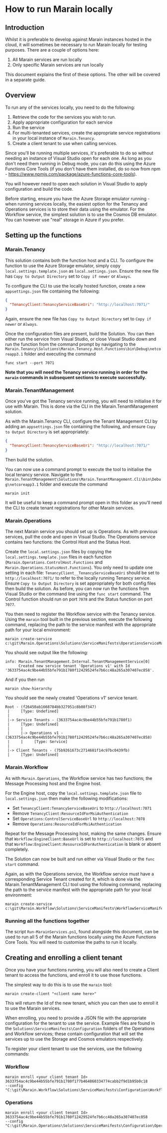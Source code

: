 # How to run Marain locally

## Introduction

Whilst it is preferable to develop against Marain instances hosted in the cloud, it will sometimes be necessary to run Marain locally for testing purposes. There are a couple of options here:
1. All Marain services are run locally
2. Only specific Marain services are run locally

This document explains the first of these options. The other will be covered in a separate guide.

## Overview

To run any of the services locally, you need to do the following:
1. Retrieve the code for the services you wish to run.
2. Apply appropriate configuration for each service
3. Run the service
4. For multi-tenanted services, create the appropriate service registrations in your local instance of `Marain.Tenancy`.
5. Create a client tenant to use when calling services.

Since you'll be running multiple services, it's preferable to do so without needing an instance of Visual Studio open for each one. As long as you don't need them running in Debug mode, you can do this using the Azure Functions Core Tools (if you don't have them installed, do so now from npm - https://www.npmjs.com/package/azure-functions-core-tools).

You will however need to open each solution in Visual Studio to apply configuration and build the code.

Before starting, ensure you have the Azure Storage emulator running - when running services locally, the easiest option for the Tenancy and Operations services is to store their data using the emulator. For the Workflow service, the simplest solution is to use the Cosmos DB emulator. You can however use "real" storage in Azure if you prefer. 

## Setting up the functions

### Marain.Tenancy

This solution contains both the function host and a CLI. To configure the function to use the Azure Storage emulator, simply copy `local.settings.template.json` as `local.settings.json`. Ensure the new file has `Copy to Output Directory` set to `Copy if newer` or `Always`.

To configure the CLI to use the locally hosted function, create a new `appsettings.json` file containing the following:

```json
{
  "TenancyClient:TenancyServiceBaseUri": "http://localhost:7071/"
}
```

Again, ensure the new file has `Copy to Output Directory` set to `Copy if newer` or `Always`.

Once the configuration files are present, build the Solution. You can then either run the service from Visual Studio, or close Visual Studio down and run the function from the command prompt by navigating to the `Marain.Tenancy\Solutions\Marain.Tenancy.Host.Functions\bin\Debug\netcoreapp3.1` folder and executing the command

```
func start --port 7071
```

**Note that you will need the Tenancy service running in order for the `marain` commands in subsequent sections to execute successfully.**

### Marain.TenantManagement

Once you've got the Tenancy service running, you will need to initialise it for use with Marain. This is done via the CLI in the Marain.TenantManagement solution.

As with the Marain.Tenancy CLI, configure the Tenant Management CLI by adding an `appsettings.json` file containing the following, and ensure `Copy to Output Directory` is set appropriately:

```json
{
  "TenancyClient:TenancyServiceBaseUri": "http://localhost:7071/"
}
```

Then build the solution.

You can now use a command prompt to execute the tool to initialise the local tenancy service. Navigate to the `Marain.TenantManagement\Solutions\Marain.TenantManagement.Cli\bin\Debug\netcoreapp3.1` folder and execute the command

```
marain init
```

It will be useful to keep a command prompt open in this folder as you'll need the CLI to create tenant registrations for other Marain services.

### Marain.Operations

The next Marain service you should set up is Operations. As with previous services, pull the code and open in Visual Studio. The Operations service contains two functions: the Control Host and the Status Host.

Create the `local.settings.json` files by copying the `local.settings.template.json` files in each function (`Marain.Operations.ControlHost.Functions` and `Marain.Operations.StatusHost.Functions`). You only need to update one setting in each file: `TenancyClient__TenancyServiceBaseUri` should be set to `http://localhost:7071/` to refer to the locally running Tenancy service. Ensure `Copy to Output Directory` is set appropriately for both config files then build the solution. As before, you can now run the functions from Visual Studio or the command line using the `func start` command. The Control function should run on port `7078` and the Status function on port `7077`.

You then need to register the Workflow service with the Tenancy service. Using the `marain` tool built in the previous section, execute the following command, replacing the path to the service manifest with the appropriate path for your local environment:

```
marain create-service c:\git\Marain.Operations\Solutions\ServiceManifests\OperationsServiceManifest.jsonc
```

You should see output like the following:
```
info: Marain.TenantManagement.Internal.TenantManagementService[0]
      Created new service tenant 'Operations v1' with Id '3633754ac4c9be44b55bfe791b1780f12429524fe7b6cc48a265a307407ec858'.
```

And if you then run 

```
marain show-hierarchy
```

You should see the newly created 'Operations v1' service tenant.

```
Root - (f26450ab1668784bb327951c8b08f347)
 |     [Type: Undefined]
 |
 |-> Service Tenants - (3633754ac4c9be44b55bfe791b1780f1)
 |     [Type: Undefined]
 |     |
 |     |-> Operations v1 - (3633754ac4c9be44b55bfe791b1780f12429524fe7b6cc48a265a307407ec858)
 |     |     [Type: Service]
 |
 |-> Client Tenants - (75b9261673c2714681f14c97bc0439fb)
 |     [Type: Undefined]
 ```

### Marain.Workflow

As with `Marain.Operations`, the Workflow service has two functions; the Message Processing host and the Engine host. 

For the Engine host, copy the `local.settings.template.json` file to `local.settings.json` then make the following modifications:

- Set `TenancyClient:TenancyServiceBaseUri` to `http://localhost:7071`
- Remove `TenancyClient:ResourceIdForMsiAuthentication`
- Set `Operations:ControlServiceBaseUrl` to `http://localhost:7078`
- Remove `Operations:ResourceIdForMsiAuthentication`

Repeat for the Message Processing host, making the same changes. Ensure that `Workflow:EngineClient:BaseUrl` is set to `http://localhost:7075` and that `Workflow:EngineClient:ResourceIdForAuthentication` is blank or absent completely.

The Solution can now be built and run either via Visual Studio or the `func start` command.

Again, as with the Operations service, the Workflow service must have a corresponding Service Tenant created for it, which is done via the Marain.TenantManagement CLI tool using the following command, replacing the path to the service manifest with the appropriate path for your local environment:

```
marain create-service c:\git\Marain.Workflow\Solutions\ServiceManifests\WorkflowServiceManifest.jsonc
```

### Running all the functions together

The script `Run-MarainServices.ps1`, found alongside this document, can be used to run all 5 of the Marain functions locally using the Azure Functions Core Tools. You will need to customise the paths to run it locally.

## Creating and enrolling a client tenant

Once you have your functions running, you will also need to create a Client tenant to access the functions, and enroll it to use those functions.

The simplest way to do this is to use the `marain` tool:

```
marain create-client "<client name here>"
```

This will return the Id of the new tenant, which you can then use to enroll it to use the Marain services.

When enrolling, you need to provide a JSON file with the appropriate configuration for the tenant to use the service. Example files are found in the `Solutions\ServiceManifests\Configuration` folders of the Operations and Workflow services; these contain configuration that will set the services up to use the Storage and Cosmos emulators respectively.

To register your client tenant to use the services, use the following commands:

### Workflow

```
marain enroll <your client tenant Id> 3633754ac4c9be44b55bfe791b1780f177b464860334774cabb2f9d1b95b0c18
--config "C:\git\Marain.Workflow\Solutions\ServiceManifests\Configuration\WorkflowConfigForStorageEmulator.json"
```

### Operations

```
marain enroll <your client tenant Id> 3633754ac4c9be44b55bfe791b1780f12429524fe7b6cc48a265a307407ec858
--config "C:\git\Marain.Operations\Solutions\ServiceManifests\Configuration\OperationsConfigForStorageEmulator.json"
```